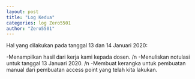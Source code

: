 ```yaml
---
layout: post
title: "Log Kedua"
categories: log Zero5501
author: "Zero5501"
---
```


Hal yang dilakukan pada tanggal 13 dan 14 Januari 2020:

-Menampilkan hasil dari kerja kami kepada dosen.
/n
-Menuliskan notulasi untuk tanggal 13 Januari 2020.
/n
-Membuat kerangka untuk pembuatan manual dari pembuatan access point yang telah kita lakukan.
